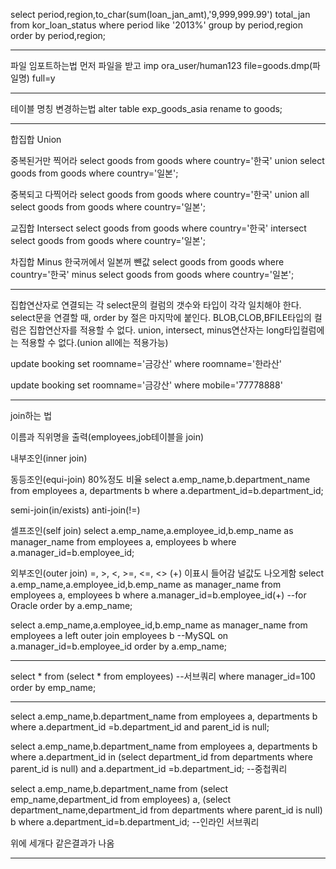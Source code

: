 select period,region,to_char(sum(loan_jan_amt),'9,999,999.99') total_jan
    from kor_loan_status
    where period like '2013%'
    group by period,region
    order by period,region;


-------------------------------------------------------
파일 임포트하는법 
먼저 파일을 받고
imp ora_user/human123 file=goods.dmp(파일명) full=y


--------------------------------
테이블 명칭 변경하는법
alter table exp_goods_asia rename to goods;


-----------------------------------------------
합집합 Union

중복된거만 찍어라
select goods from goods where country='한국'
union 
select goods from goods where country='일본';

중복되고 다찍어라
select goods from goods where country='한국'
union all
select goods from goods where country='일본';

교집합 Intersect 
select goods from goods where country='한국'
intersect
select goods from goods where country='일본';

차집합 Minus
한국꺼에서 일본꺼 뺸값
select goods from goods where country='한국'
minus
select goods from goods where country='일본';

------------------------
집합연산자로 연결되는 각 select문의 컬럼의 갯수와 타입이 각각 일치해야 한다.
select문을 연결할 때, order by 절은 마지막에 붙인다.
BLOB,CLOB,BFILE타입의 컬럼은 집합연산자를 적용할 수 없다.
union, intersect, minus연산자는 long타입컬럼에는 적용할 수 없다.(union all에는 적용가능)


update booking set roomname='금강산' where roomname='한라산'


update booking set roomname='금강산' where mobile='77778888'



-----------------------------------
join하는 법

이름과 직위명을 출력(employees,job테이블을 join)

내부조인(inner join)

동등조인(equi-join) 80%정도 비율
select a.emp_name,b.department_name
from employees a, departments b
where a.department_id=b.department_id;

semi-join(in/exists)
anti-join(!=)

셀프조인(self join)
select a.emp_name,a.employee_id,b.emp_name as manager_name
    from employees a, employees b
    where a.manager_id=b.employee_id;

외부조인(outer join) 
=, >, <, >=, <=, <>
(+) 이표시 들어감 널값도 나오게함
select a.emp_name,a.employee_id,b.emp_name as manager_name
    from employees a, employees b
    where a.manager_id=b.employee_id(+)  --for Oracle
    order by a.emp_name;    


 select a.emp_name,a.employee_id,b.emp_name as manager_name
    from employees a left outer join employees b --MySQL
    on a.manager_id=b.employee_id
    order by a.emp_name;   

----------------------------------------
select *
    from (select * from employees) --서브쿼리
    where manager_id=100
    order by emp_name;    


-------------------------------------------
select a.emp_name,b.department_name
from employees a, departments b
where a.department_id =b.department_id and parent_id is null;    

select a.emp_name,b.department_name
from employees a, departments b
where a.department_id in (select department_id from departments where parent_id is null) and a.department_id =b.department_id; --중첩쿼리


select a.emp_name,b.department_name
    from (select emp_name,department_id from employees) a,
         (select department_name,department_id from departments where parent_id is null) b
    where a.department_id=b.department_id;    --인라인 서브쿼리

위에 세개다 같은결과가 나옴

-----------------------------------------------
